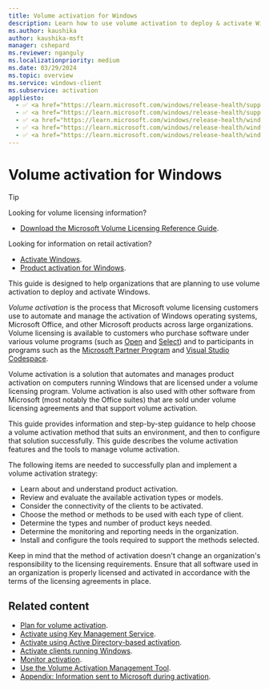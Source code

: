 ```yaml
---
title: Volume activation for Windows
description: Learn how to use volume activation to deploy & activate Windows.
ms.author: kaushika
author: kaushika-msft
manager: cshepard
ms.reviewer: nganguly
ms.localizationpriority: medium
ms.date: 03/29/2024
ms.topic: overview
ms.service: windows-client
ms.subservice: activation
appliesto:
  - ✅ <a href="https://learn.microsoft.com/windows/release-health/supported-versions-windows-client" target="_blank">Windows 11</a>
  - ✅ <a href="https://learn.microsoft.com/windows/release-health/supported-versions-windows-client" target="_blank">Windows 10</a>
  - ✅ <a href="https://learn.microsoft.com/windows/release-health/windows-server-release-info" target="_blank">Windows Server 2022</a>
  - ✅ <a href="https://learn.microsoft.com/windows/release-health/windows-server-release-info" target="_blank">Windows Server 2019</a>
  - ✅ <a href="https://learn.microsoft.com/windows/release-health/windows-server-release-info" target="_blank">Windows Server 2016</a>
---
```


# Volume activation for Windows

> [!TIP]
>
> Looking for volume licensing information?
>
> - [Download the Microsoft Volume Licensing Reference Guide](https://www.microsoft.com/download/details.aspx?id=11091).
>
> Looking for information on retail activation?
>
> - [Activate Windows](https://support.microsoft.com/windows/activate-windows-c39005d4-95ee-b91e-b399-2820fda32227).
> - [Product activation for Windows](https://support.microsoft.com/windows/product-activation-for-windows-online-support-telephone-numbers-35f6a805-1259-88b4-f5e9-b52cccef91a0).

This guide is designed to help organizations that are planning to use volume activation to deploy and activate Windows.

*Volume activation* is the process that Microsoft volume licensing customers use to automate and manage the activation of Windows operating systems, Microsoft Office, and other Microsoft products across large organizations. Volume licensing is available to customers who purchase software under various volume programs (such as [Open](https://www.microsoft.com/Licensing/licensing-programs/open-license) and [Select](https://www.microsoft.com/Licensing/licensing-programs/select)) and to participants in programs such as the [Microsoft Partner Program](https://partner.microsoft.com/) and [Visual Studio Codespace](https://visualstudio.microsoft.com/msdn-platforms/).

Volume activation is a solution that automates and manages product activation on computers running Windows that are licensed under a volume licensing program. Volume activation is also used with other software from Microsoft (most notably the Office suites) that are sold under volume licensing agreements and that support volume activation.

This guide provides information and step-by-step guidance to help choose a volume activation method that suits an environment, and then to configure that solution successfully. This guide describes the volume activation features and the tools to manage volume activation.

The following items are needed to successfully plan and implement a volume activation strategy:

- Learn about and understand product activation.
- Review and evaluate the available activation types or models.
- Consider the connectivity of the clients to be activated.
- Choose the method or methods to be used with each type of client.
- Determine the types and number of product keys needed.
- Determine the monitoring and reporting needs in the organization.
- Install and configure the tools required to support the methods selected.

Keep in mind that the method of activation doesn't change an organization's responsibility to the licensing requirements. Ensure that all software used in an organization is properly licensed and activated in accordance with the terms of the licensing agreements in place.

## Related content

- [Plan for volume activation](plan-for-volume-activation-client.md).
- [Activate using Key Management Service](activate-using-key-management-service-vamt.md).
- [Activate using Active Directory-based activation](activate-using-active-directory-based-activation-client.md).
- [Activate clients running Windows](activate-windows-clients-vamt.md).
- [Monitor activation](monitor-activation-client.md).
- [Use the Volume Activation Management Tool](use-the-volume-activation-management-tool-client.md).
- [Appendix: Information sent to Microsoft during activation](appendix-information-sent-to-microsoft-during-activation-client.md).

